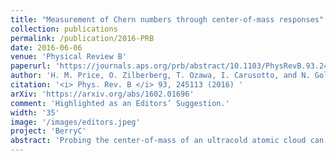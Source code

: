 ```yaml
---
title: "Measurement of Chern numbers through center-of-mass responses"
collection: publications
permalink: /publication/2016-PRB
date: 2016-06-06
venue: 'Physical Review B'
paperurl: 'https://journals.aps.org/prb/abstract/10.1103/PhysRevB.93.245113'
author: 'H. M. Price, O. Zilberberg, T. Ozawa, I. Carusotto, and N. Goldman'
citation: '<i> Phys. Rev. B </i> 93, 245113 (2016) '
arXiv: 'https://arxiv.org/abs/1602.01696'
comment: 'Highlighted as an Editors’ Suggestion.'
width: '35'
image: '/images/editors.jpeg'
project: 'BerryC'
abstract: 'Probing the center-of-mass of an ultracold atomic cloud can be used to measure Chern numbers, the topological invariants underlying the quantum Hall effects. In this work, we show how such center-of-mass observables can have a much richer dependence on topological invariants than previously discussed. In fact, the response of the center of mass depends not only on the current density, typically measured in a solid-state system, but also on the particle density, which itself can be sensitive to the topology of the band structure. We apply a semiclassical approach, supported by numerical simulations, to highlight the key differences between center-of-mass responses and more standard conductivity measurements. We illustrate this by analyzing both the two- and four-dimensional quantum Hall effects. These results have important implications for experiments in engineered topological systems, such as ultracold gases and photonics.'
---
```

